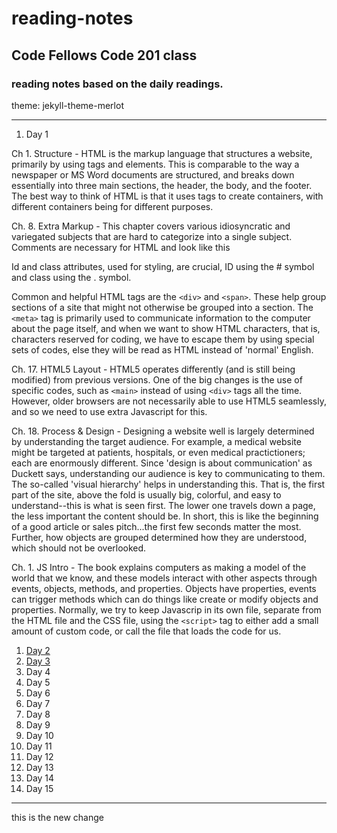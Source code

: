 # reading-notes
## Code Fellows Code 201 class   
### reading notes based on the daily readings.  

theme: jekyll-theme-merlot  

---

1. Day 1

Ch 1. Structure - HTML is the markup language that structures a website, primarily by using tags and elements. This is comparable to the way a newspaper or MS Word documents are structured, and breaks down essentially into three main sections, the header, the body, and the footer. The best way to think of HTML is that it uses tags to create containers, with different containers being for different purposes. 

Ch. 8. Extra Markup - This chapter covers various idiosyncratic and variegated subjects that are hard to categorize into a single subject. Comments are necessary for HTML and look like this <!-- Comment -->

Id and class attributes, used for styling, are crucial, ID using the # symbol and class using the . symbol.

Common and helpful HTML tags are the `<div>` and `<span>`. These help group sections of a site that might not otherwise be grouped into a section. The `<meta>` tag is primarily used to communicate information to the computer about the page itself, and when we want to show HTML characters, that is, characters reserved for coding, we have to escape them by using special sets of codes, else they will be read as HTML instead of 'normal' English.

Ch. 17. HTML5 Layout - HTML5 operates differently (and is still being modified) from previous versions. One of the big changes is the use of specific codes, such as `<main>` instead of using `<div>` tags all the time. However, older browsers are not necessarily able to use HTML5 seamlessly, and so we need to use extra Javascript for this. 

Ch. 18. Process & Design - Designing a website well is largely determined by understanding the target audience. For example, a medical website might be targeted at patients, hospitals, or even medical practictioners; each are enormously different. Since 'design is about communication' as Duckett says, understanding our audience is key to communicating to them. The so-called 'visual hierarchy' helps in understanding this. That is, the first part of the site, above the fold is usually big, colorful, and easy to understand--this is what is seen first. The lower one travels down a page, the less important the content should be. In short, this is like the beginning of a good article or sales pitch...the first few seconds matter the most. Further, how objects are grouped determined how they are understood, which should not be overlooked.

Ch. 1. JS Intro - The book explains computers as making a model of the world that we know, and these models interact with other aspects through events, objects, methods, and properties. Objects have properties, events can trigger methods which can do things like create or modify objects and properties. Normally, we try to keep Javascrip in its own file, separate from the HTML file and the CSS file, using the `<script>` tag to either add a small amount of custom code, or call the file that loads the code for us. 

1. [Day 2](https://www.google.com "Google's Homepage")
1. [Day 3](https://bobmcphe.github.io/reading-notes/class-03.md)
1. Day 4 
1. Day 5 
1. Day 6
1. Day 7 
1. Day 8 
1. Day 9 
1. Day 10 
1. Day 11 
1. Day 12 
1. Day 13 
1. Day 14 
1. Day 15
---
this is the new change
